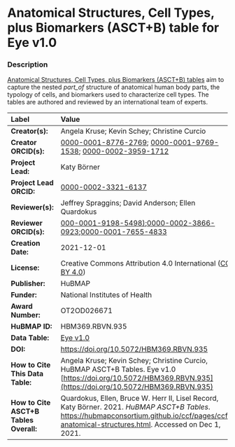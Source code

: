 # Anatomical Structures, Cell Types, plus Biomarkers (ASCT+B) table for Eye v1.0

### Description
[Anatomical Structures, Cell Types, plus Biomarkers (ASCT+B) tables](https://hubmapconsortium.github.io/ccf/pages/ccf-anatomical-structures.html) aim to capture the nested *part_of* structure of anatomical human body parts, the typology of cells, and biomarkers used to characterize cell types. The tables are authored and reviewed by an international team of experts.

| Label | Value |
| :------------- |:-------------|
| **Creator(s):** | Angela Kruse; Kevin Schey; Christine Curcio |
| **Creator ORCID(s):** | [0000-0001-8776-2769](https://orcid.org/0000-0001-8776-2769); [0000-0001-9769-1538](https://orcid.org/0000-0001-9769-1538); [0000-0002-3959-1712](https://orcid.org/0000-0002-3959-1712) |
| **Project Lead:** | Katy B&ouml;rner |
| **Project Lead ORCID:** | [0000-0002-3321-6137](https://orcid.org/0000-0002-3321-6137) |
| **Reviewer(s):**| Jeffrey Spraggins; David Anderson; Ellen Quardokus|
| **Reviewer ORCID(s):**|[000-0001-9198-5498)](https://orcid.org/0000-0001-9198-5498);[0000-0002-3866-0923](https://orcid.org/0000-0002-3866-0923 );[0000-0001-7655-4833](https://orcid.org/0000-0001-7655-4833)|
| **Creation Date:** | 2021-12-01 |
| **License:** | Creative Commons Attribution 4.0 International ([CC BY 4.0](https://creativecommons.org/licenses/by/4.0/)) |
| **Publisher:** | HuBMAP |
| **Funder:** | National Institutes of Health |
| **Award Number:** | OT2OD026671 |
| **HuBMAP ID:** | HBM369.RBVN.935 |
| **Data Table:** |[Eye v1.0](https://hubmapconsortium.github.io/ccf-releases/v1.1/asct-b/ASCT-B_VH_Eye.csv) |
| **DOI:** |https://doi.org/10.5072/HBM369.RBVN.935 |
| **How to Cite This Data Table:** |  Angela Kruse; Kevin Schey; Christine Curcio, HuBMAP ASCT+B Tables. Eye v1.0 [https://doi.org/10.5072/HBM369.RBVN.935](https://doi.org/10.5072/HBM369.RBVN.935) |
| **How to Cite ASCT+B Tables Overall:** | Quardokus, Ellen, Bruce W. Herr II, Lisel Record, Katy B&ouml;rner. 2021. *HuBMAP ASCT+B Tables*. https://hubmapconsortium.github.io/ccf/pages/ccf-anatomical-structures.html. Accessed on Dec 1, 2021. |
